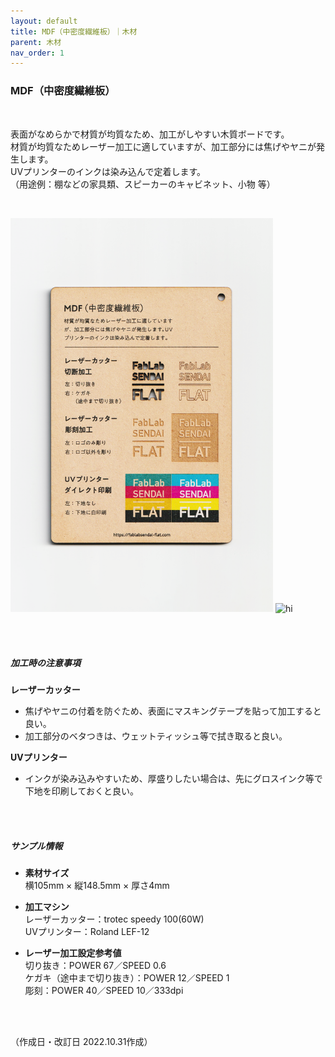 ```yaml
---
layout: default
title: MDF（中密度繊維板）｜木材
parent: 木材
nav_order: 1
---
```


### MDF（中密度繊維板）
<br>

表面がなめらかで材質が均質なため、加工がしやすい木質ボードです。<br>
材質が均質なためレーザー加工に適していますが、加工部分には焦げやヤニが発生します。<br>
UVプリンターのインクは染み込んで定着します。<br>
（用途例：棚などの家具類、スピーカーのキャビネット、小物 等）

<br>

<img src="assets/01_MDF_1.png" width="420" alt="hi" class="inline"/> <img src="assets/01_MDF_2.png" width="420" alt="hi" class="inline"/>

<br><br>



##### 加工時の注意事項

**レーザーカッター**
<br>
* 焦げやヤニの付着を防ぐため、表面にマスキングテープを貼って加工すると良い。
* 加工部分のベタつきは、ウェットティッシュ等で拭き取ると良い。

**UVプリンター**
<br>
* インクが染み込みやすいため、厚盛りしたい場合は、先にグロスインク等で下地を印刷しておくと良い。

<br><br>

##### サンプル情報

* **素材サイズ**<br>
横105mm × 縦148.5mm × 厚さ4mm

* **加工マシン**<br>
レーザーカッター：trotec speedy 100(60W)<br>
UVプリンター：Roland LEF-12<br>

* **レーザー加工設定参考値**<br>
切り抜き：POWER 67／SPEED 0.6<br>
ケガキ（途中まで切り抜き）：POWER 12／SPEED 1<br>
彫刻：POWER 40／SPEED 10／333dpi<br>

<br><br>

（作成日・改訂日 2022.10.31作成）
